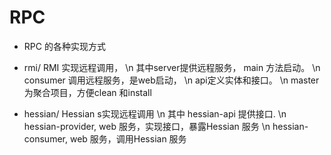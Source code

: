 # RPC
* RPC 的各种实现方式

* rmi/ RMI 实现远程调用，
\n 其中server提供远程服务， main 方法启动。
\n consumer 调用远程服务，是web启动，
\n api定义实体和接口。
\n master 为聚合项目，方便clean 和install
* hessian/ Hessian s实现远程调用
\n 其中 hessian-api 提供接口.
\n hessian-provider, web 服务，实现接口，暴露Hessian 服务
\n hessian-consumer, web 服务，调用Hessian 服务
